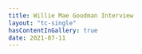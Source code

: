 ```yaml
---
title: Willie Mae Goodman Interview
layout: "tc-single"
hasContentInGallery: true
date: 2021-07-11
---
```

